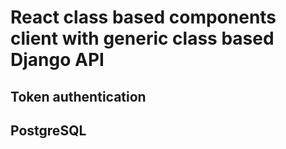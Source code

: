 # React class based components client with generic class based Django API 
## Token authentication
## PostgreSQL 
